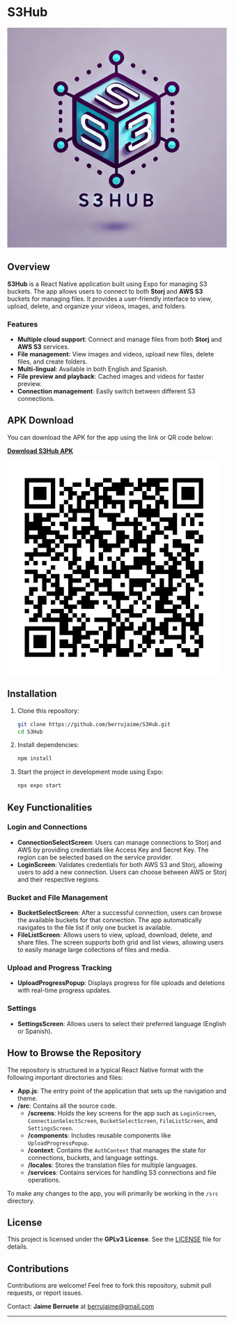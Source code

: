 # S3Hub

![S3Hub Logo](https://github.com/berrujaime/S3Hub/blob/main/S3Hub/assets/logos/S3HubLogo.png)

## Overview

**S3Hub** is a React Native application built using Expo for managing S3 buckets. The app allows users to connect to both **Storj** and **AWS S3** buckets for managing files. It provides a user-friendly interface to view, upload, delete, and organize your videos, images, and folders.

### Features
- **Multiple cloud support**: Connect and manage files from both **Storj** and **AWS S3** services.
- **File management**: View images and videos, upload new files, delete files, and create folders.
- **Multi-lingual**: Available in both English and Spanish.
- **File preview and playback**: Cached images and videos for faster preview.
- **Connection management**: Easily switch between different S3 connections.

## APK Download

You can download the APK for the app using the link or QR code below:

[**Download S3Hub APK**](https://expo.dev/accounts/berrujaime/projects/S3Hub/builds/70ec3038-5773-4970-8406-71eec7562413)

![Download QR Code](https://github.com/berrujaime/S3Hub/blob/main/S3Hub/assets/apk/apkQR.png)

## Installation

1. Clone this repository:
   ```bash
   git clone https://github.com/berrujaime/S3Hub.git
   cd S3Hub
   ```
2. Install dependencies:
   ```bash
   npm install
   ```
3. Start the project in development mode using Expo:
   ```bash
   npx expo start
   ```

## Key Functionalities

### Login and Connections
- **ConnectionSelectScreen**: Users can manage connections to Storj and AWS by providing credentials like Access Key and Secret Key. The region can be selected based on the service provider.
- **LoginScreen**: Validates credentials for both AWS S3 and Storj, allowing users to add a new connection. Users can choose between AWS or Storj and their respective regions.

### Bucket and File Management
- **BucketSelectScreen**: After a successful connection, users can browse the available buckets for that connection. The app automatically navigates to the file list if only one bucket is available.
- **FileListScreen**: Allows users to view, upload, download, delete, and share files. The screen supports both grid and list views, allowing users to easily manage large collections of files and media. 

### Upload and Progress Tracking
- **UploadProgressPopup**: Displays progress for file uploads and deletions with real-time progress updates.

### Settings
- **SettingsScreen**: Allows users to select their preferred language (English or Spanish).

## How to Browse the Repository

The repository is structured in a typical React Native format with the following important directories and files:

- **App.js**: The entry point of the application that sets up the navigation and theme.
- **/src**: Contains all the source code.
  - **/screens**: Holds the key screens for the app such as `LoginScreen`, `ConnectionSelectScreen`, `BucketSelectScreen`, `FileListScreen`, and `SettingsScreen`.
  - **/components**: Includes reusable components like `UploadProgressPopup`.
  - **/context**: Contains the `AuthContext` that manages the state for connections, buckets, and language settings.
  - **/locales**: Stores the translation files for multiple languages.
  - **/services**: Contains services for handling S3 connections and file operations.
  
To make any changes to the app, you will primarily be working in the `/src` directory.

## License

This project is licensed under the **GPLv3 License**. See the [LICENSE](LICENSE) file for details.

## Contributions

Contributions are welcome! Feel free to fork this repository, submit pull requests, or report issues. 

Contact: **Jaime Berruete** at berrujaime@gmail.com

---
